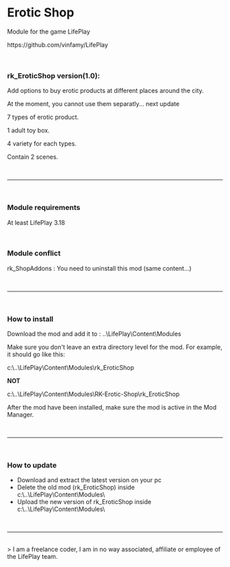 <h1>Erotic Shop</h1>
<p>Module for the game LifePlay</p>
<p>https://github.com/vinfamy/LifePlay</p>
<br>
<h3>rk_EroticShop  version(1.0):</h3> 
<p>Add options to buy erotic products at different places around the city.  </p>
<p>At the moment, you cannot use them separatly... next update</p>
<p>7 types of erotic product.</p>
<p>1 adult toy box.</p>
<p>4 variety for each types.</p> 
<p>Contain 2 scenes.  </p>
<br>
<hr>
<br>
<h3>Module requirements</h3>
<p>At least LifePlay 3.18</p>
<br>
<h3>Module conflict</h3>
<p>rk_ShopAddons : You need to uninstall this mod (same content...)</p>
<br>
<hr>
<br>
<h3>How to install</h3>
<p>Download the mod and add it to : ..\LifePlay\Content\Modules</p>
<p>Make sure you don't leave an extra directory level for the mod. For example, it should go like this:</p>
<p>c:\..\LifePlay\Content\Modules\rk_EroticShop </p>
<p><strong>NOT</strong></p>
<p>c:\..\LifePlay\Content\Modules\RK-Erotic-Shop\rk_EroticShop</p>
<p>After the mod have been installed, make sure the mod is active in the Mod Manager. </p>
<br>
<hr>
<br>
<h3>How to update</h3>
<ul>
<li>Download and extract the latest version on your pc</li>
<li>Delete the old mod (rk_EroticShop) inside c:\..\LifePlay\Content\Modules\</li>
<li>Upload the new version of rk_EroticShop inside c:\..\LifePlay\Content\Modules\</li>
</ul>
<br>
<hr>
<br>
> I am a freelance coder, I am in no way associated, affiliate or employee of the LifePlay team.

